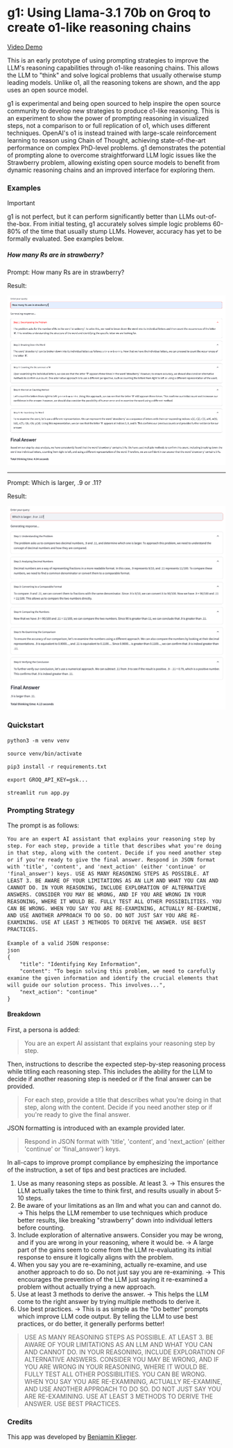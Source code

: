# g1: Using Llama-3.1 70b on Groq to create o1-like reasoning chains

[Video Demo](https://github.com/user-attachments/assets/db2a221f-f8eb-48c3-b5a7-8399c6300243)

This is an early prototype of using prompting strategies to improve the LLM's reasoning capabilities through o1-like reasoning chains. This allows the LLM to "think" and solve logical problems that usually otherwise stump leading models. Unlike o1, all the reasoning tokens are shown, and the app uses an open source model.

g1 is experimental and being open sourced to help inspire the open source community to develop new strategies to produce o1-like reasoning. This is an experiment to show the power of prompting reasoning in visualized steps, not a comparison to or full replication of o1, which uses different techniques. OpenAI's o1 is instead trained with large-scale reinforcement learning to reason using Chain of Thought, achieving state-of-the-art performance on complex PhD-level problems. g1 demonstrates the potential of prompting alone to overcome straightforward LLM logic issues like the Strawberry problem, allowing existing open source models to benefit from dynamic reasoning chains and an improved interface for exploring them.

### Examples

> [!IMPORTANT]
> g1 is not perfect, but it can perform significantly better than LLMs out-of-the-box. From initial testing, g1 accurately solves simple logic problems 60-80% of the time that usually stump LLMs. However, accuracy has yet to be formally evaluated. See examples below.


##### How many Rs are in strawberry?
Prompt: How many Rs are in strawberry?

Result:

![Strawberry example](examples/strawberry.png)

---

Prompt: Which is larger, .9 or .11?

Result:

![0.9 or 0.11 example](examples/math.png)


### Quickstart

~~~
python3 -m venv venv
~~~

~~~
source venv/bin/activate
~~~

~~~
pip3 install -r requirements.txt
~~~

~~~
export GROQ_API_KEY=gsk...
~~~

~~~
streamlit run app.py
~~~


### Prompting Strategy

The prompt is as follows:

```
You are an expert AI assistant that explains your reasoning step by step. For each step, provide a title that describes what you're doing in that step, along with the content. Decide if you need another step or if you're ready to give the final answer. Respond in JSON format with 'title', 'content', and 'next_action' (either 'continue' or 'final_answer') keys. USE AS MANY REASONING STEPS AS POSSIBLE. AT LEAST 3. BE AWARE OF YOUR LIMITATIONS AS AN LLM AND WHAT YOU CAN AND CANNOT DO. IN YOUR REASONING, INCLUDE EXPLORATION OF ALTERNATIVE ANSWERS. CONSIDER YOU MAY BE WRONG, AND IF YOU ARE WRONG IN YOUR REASONING, WHERE IT WOULD BE. FULLY TEST ALL OTHER POSSIBILITIES. YOU CAN BE WRONG. WHEN YOU SAY YOU ARE RE-EXAMINING, ACTUALLY RE-EXAMINE, AND USE ANOTHER APPROACH TO DO SO. DO NOT JUST SAY YOU ARE RE-EXAMINING. USE AT LEAST 3 METHODS TO DERIVE THE ANSWER. USE BEST PRACTICES.

Example of a valid JSON response:
json
{
    "title": "Identifying Key Information",
    "content": "To begin solving this problem, we need to carefully examine the given information and identify the crucial elements that will guide our solution process. This involves...",
    "next_action": "continue"
}
```

#### Breakdown

First, a persona is added:

> You are an expert AI assistant that explains your reasoning step by step.



Then, instructions to describe the expected step-by-step reasoning process while titling each reasoning step. This includes the ability for the LLM to decide if another reasoning step is needed or if the final answer can be provided.

> For each step, provide a title that describes what you're doing in that step, along with the content. Decide if you need another step or if you're ready to give the final answer. 



JSON formatting is introduced with an example provided later.

> Respond in JSON format with 'title', 'content', and 'next_action' (either 'continue' or 'final_answer') keys. 



In all-caps to improve prompt compliance by emphesizing the importance of the instruction, a set of tips and best practices are included.

1. Use as many reasoning steps as possible. At least 3. -> This ensures the LLM actually takes the time to think first, and results usually in about 5-10 steps.
2. Be aware of your limitations as an llm and what you can and cannot do. -> This helps the LLM remember to use techniques which produce better results, like breaking "strawberry" down into individual letters before counting.
3. Include exploration of alternative answers. Consider you may be wrong, and if you are wrong in your reasoning, where it would be. -> A large part of the gains seem to come from the LLM re-evaluating its initial response to ensure it logically aligns with the problem.
4. When you say you are re-examining, actually re-examine, and use another approach to do so. Do not just say you are re-examining. -> This encourages the prevention of the LLM just saying it re-examined a problem without actually trying a new approach. 
5. Use at least 3 methods to derive the answer. -> This helps the LLM come to the right answer by trying multiple methods to derive it.
6. Use best practices. -> This is as simple as the "Do better" prompts which improve LLM code output. By telling the LLM to use best practices, or do better, it generally performs better!


> USE AS MANY REASONING STEPS AS POSSIBLE. AT LEAST 3. BE AWARE OF YOUR LIMITATIONS AS AN LLM AND WHAT YOU CAN AND CANNOT DO. IN YOUR REASONING, INCLUDE EXPLORATION OF ALTERNATIVE ANSWERS. CONSIDER YOU MAY BE WRONG, AND IF YOU ARE WRONG IN YOUR REASONING, WHERE IT WOULD BE. FULLY TEST ALL OTHER POSSIBILITIES. YOU CAN BE WRONG. WHEN YOU SAY YOU ARE RE-EXAMINING, ACTUALLY RE-EXAMINE, AND USE ANOTHER APPROACH TO DO SO. DO NOT JUST SAY YOU ARE RE-EXAMINING. USE AT LEAST 3 METHODS TO DERIVE THE ANSWER. USE BEST PRACTICES.



### Credits

This app was developed by [Benjamin Klieger](https://x.com/benjaminklieger).
